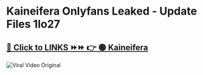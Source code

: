 
 # Kaineifera Onlyfans Leaked - Update Files 1lo27

## <h2><a href="https://clipsfans.com/Kaineifera&ref=git">🔗 Click to LINKS ⏩⏩ 👉 🟢 Kaineifera </a></h2>

<a href="https://clipsfans.com/Kaineifera&ref=git" rel="nofollow" data-target="animated-image.originalLink"><img src="https://i.ibb.co.com/xMMVF88/686577567.gif" alt="Viral Video Original" style="max-width: 100%; display: inline-block;" data-target="animated-image.originalImage"></a>

